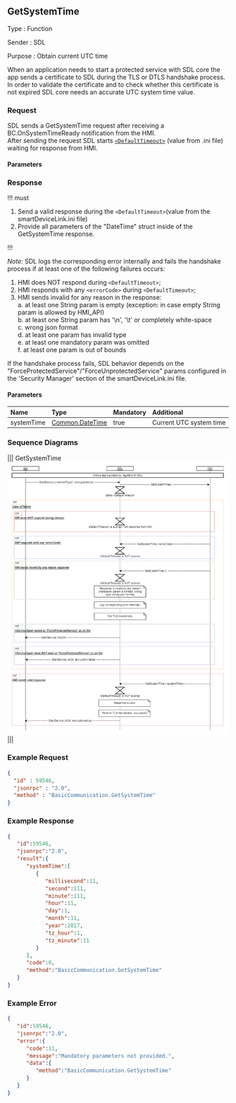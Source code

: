## GetSystemTime

Type
: Function

Sender
: SDL

Purpose
: Obtain current UTC time  

When an application needs to start a protected service with SDL core the app sends a certificate to SDL during the TLS or DTLS handshake process.  
In order to validate the certificate and to check whether this certificate is not expired SDL core needs an accurate UTC system time value.

### Request
SDL sends a GetSystemTime request after receiving a BC.OnSystemTimeReady notification from the HMI.  
After sending the request SDL starts [`<DefaultTimeout>`](https://github.com/smartdevicelink/sdl_hmi_integration_guidelines/blob/develop/docs/Configuration%20file/index.md#main) (value from .ini file) waiting for response from HMI. 

#### Parameters

### Response

!!! must  

1.	Send a valid response during the `<DefaultTimeout>`(value from the smartDeviceLink.ini file)
2.	Provide all parameters of the "DateTime" struct inside of the GetSystemTime response.

!!!

_Note:_ SDL logs the corresponding error internally and fails the handshake process if at least one of the following failures occurs:

1. HMI does NOT respond during `<DefaultTimeout>`;
2. HMI responds with any `<errorCode>` during `<DefaultTimeout>`;
3. HMI sends invalid for any reason in the response:  
    a. at least one String param is empty (exception: in case empty String param is allowed by HMI_API)  
    b. at least one String param has '\n', '\t' or completely white-space  
    c. wrong json format  
    d. at least one param has invalid type  
    e. at least one mandatory param was omitted  
    f. at least one param is out of bounds  


If the handshake process fails, SDL behavior depends on the "ForceProtectedService"/"ForceUnprotectedService" params configured in the 'Security Manager' section of the smartDeviceLink.ini file.

#### Parameters
|Name|Type|Mandatory|Additional|
|:---|:---|:--------|:---------|
|systemTime|[Common.DateTime](docs/Common/Structs/index.md)|true|Current UTC system time|

### Sequence Diagrams
|||
GetSystemTime
![GetSystemTime](./assets/GetSystemTime_TLS_Handshake.png)
|||


### Example Request

```json
{
  "id" : 59546,
  "jsonrpc" : "2.0",
  "method" : "BasicCommunication.GetSystemTime"
}
```

### Example Response

```json
{  
   "id":59546,
   "jsonrpc":"2.0",
   "result":{  
      "systemTime":[  
         {  
            "millisecond":11,
            "second":111,
            "minute":111,
            "hour":11,
            "day":1,
            "month":11,
            "year":2017,
            "tz_hour":1,
            "tz_minute":11
         }
      ],
      "code":0,
      "method":"BasicCommunication.GetSystemTime"
   }
}
```

### Example Error  

```json
{  
   "id":59546,
   "jsonrpc":"2.0",
   "error":{  
      "code":11,
      "message":"Mandatory parameters not provided.",
      "data":{  
         "method":"BasicCommunication.GetSystemTime"
      }
   }
}
```
